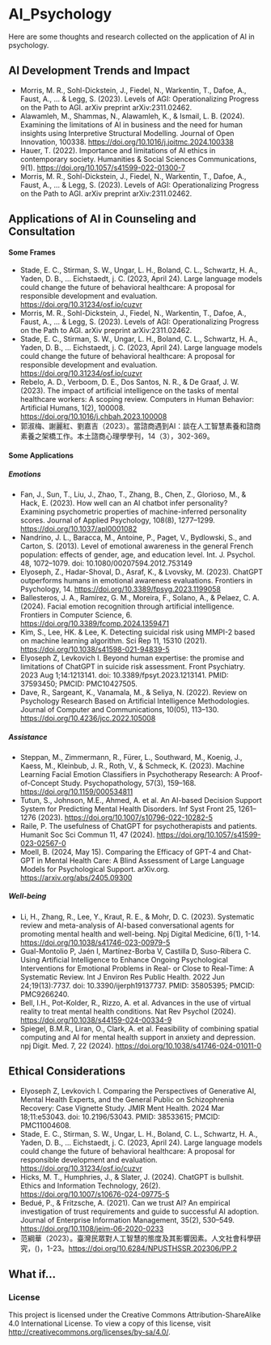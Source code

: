 # AI_Psychology
Here are some thoughts and research collected on the application of AI in psychology.

## AI Development Trends and Impact
- Morris, M. R., Sohl-Dickstein, J., Fiedel, N., Warkentin, T., Dafoe, A., Faust, A., ... & Legg, S. (2023). Levels of AGI: Operationalizing Progress on the Path to AGI. arXiv preprint arXiv:2311.02462.
- Alawamleh, M., Shammas, N., Alawamleh, K., & Ismail, L. B. (2024). Examining the limitations of AI in business and the need for human insights using Interpretive Structural Modelling. Journal of Open Innovation, 100338. https://doi.org/10.1016/j.joitmc.2024.100338
- Hauer, T. (2022). Importance and limitations of AI ethics in contemporary society. Humanities & Social Sciences Communications, 9(1). https://doi.org/10.1057/s41599-022-01300-7
- Morris, M. R., Sohl-Dickstein, J., Fiedel, N., Warkentin, T., Dafoe, A., Faust, A., ... & Legg, S. (2023). Levels of AGI: Operationalizing Progress on the Path to AGI. arXiv preprint arXiv:2311.02462.

## Applications of AI in Counseling and Consultation
#### Some Frames
- Stade, E. C., Stirman, S. W., Ungar, L. H., Boland, C. L., Schwartz, H. A., Yaden, D. B., … Eichstaedt, j. C. (2023, April 24). Large language models could change the future of behavioral healthcare:  A proposal for responsible development and evaluation. https://doi.org/10.31234/osf.io/cuzvr
- Morris, M. R., Sohl-Dickstein, J., Fiedel, N., Warkentin, T., Dafoe, A., Faust, A., ... & Legg, S. (2023). Levels of AGI: Operationalizing Progress on the Path to AGI. arXiv preprint arXiv:2311.02462.
- Stade, E. C., Stirman, S. W., Ungar, L. H., Boland, C. L., Schwartz, H. A., Yaden, D. B., … Eichstaedt, j. C. (2023, April 24). Large language models could change the future of behavioral healthcare:  A proposal for responsible development and evaluation. https://doi.org/10.31234/osf.io/cuzvr
- Rebelo, A. D., Verboom, D. E., Dos Santos, N. R., & De Graaf, J. W. (2023). The impact of artificial intelligence on the tasks of mental healthcare workers: A scoping review. Computers in Human Behavior: Artificial Humans, 1(2), 100008. https://doi.org/10.1016/j.chbah.2023.100008
- 郭淑梅、謝麗紅、劉嘉吉（2023）。當諮商遇到AI：談在人工智慧素養和諮商素養之架橋工作。本土諮商心理學學刊，14（3），302-369。

#### Some Applications
##### Emotions
- Fan, J., Sun, T., Liu, J., Zhao, T., Zhang, B., Chen, Z., Glorioso, M., & Hack, E. (2023). How well can an AI chatbot infer personality? Examining psychometric properties of machine-inferred personality scores. Journal of Applied Psychology, 108(8), 1277–1299. https://doi.org/10.1037/apl0001082
- Nandrino, J. L., Baracca, M., Antoine, P., Paget, V., Bydlowski, S., and Carton, S. (2013). Level of emotional awareness in the general French population: effects of gender, age, and education level. Int. J. Psychol. 48, 1072–1079. doi: 10.1080/00207594.2012.753149
- Elyoseph, Z., Hadar-Shoval, D., Asraf, K., & Lvovsky, M. (2023). ChatGPT outperforms humans in emotional awareness evaluations. Frontiers in Psychology, 14. https://doi.org/10.3389/fpsyg.2023.1199058
- Ballesteros, J. A., Ramírez, G. M., Moreira, F., Solano, A., & Pelaez, C. A. (2024). Facial emotion recognition through artificial intelligence. Frontiers in Computer Science, 6. https://doi.org/10.3389/fcomp.2024.1359471
- Kim, S., Lee, HK. & Lee, K. Detecting suicidal risk using MMPI-2 based on machine learning algorithm. Sci Rep 11, 15310 (2021). https://doi.org/10.1038/s41598-021-94839-5
- Elyoseph Z, Levkovich I. Beyond human expertise: the promise and limitations of ChatGPT in suicide risk assessment. Front Psychiatry. 2023 Aug 1;14:1213141. doi: 10.3389/fpsyt.2023.1213141. PMID: 37593450; PMCID: PMC10427505.
- Dave, R., Sargeant, K., Vanamala, M., & Seliya, N. (2022). Review on Psychology Research Based on Artificial Intelligence Methodologies. Journal of Computer and Communications, 10(05), 113–130. https://doi.org/10.4236/jcc.2022.105008

##### Assistance
- Steppan, M., Zimmermann, R., Fürer, L., Southward, M., Koenig, J., Kaess, M., Kleinbub, J. R., Roth, V., & Schmeck, K. (2023). Machine Learning Facial Emotion Classifiers in Psychotherapy Research: A Proof-of-Concept Study. Psychopathology, 57(3), 159–168. https://doi.org/10.1159/000534811
- Tutun, S., Johnson, M.E., Ahmed, A. et al. An AI-based Decision Support System for Predicting Mental Health Disorders. Inf Syst Front 25, 1261–1276 (2023). https://doi.org/10.1007/s10796-022-10282-5
- Raile, P. The usefulness of ChatGPT for psychotherapists and patients. Humanit Soc Sci Commun 11, 47 (2024). https://doi.org/10.1057/s41599-023-02567-0
- Moell, B. (2024, May 15). Comparing the Efficacy of GPT-4 and Chat-GPT in Mental Health Care: A Blind Assessment of Large Language Models for Psychological Support. arXiv.org. https://arxiv.org/abs/2405.09300

##### Well-being
- Li, H., Zhang, R., Lee, Y., Kraut, R. E., & Mohr, D. C. (2023). Systematic review and meta-analysis of AI-based conversational agents for promoting mental health and well-being. Npj Digital Medicine, 6(1), 1-14. https://doi.org/10.1038/s41746-023-00979-5
- Gual-Montolio P, Jaén I, Martínez-Borba V, Castilla D, Suso-Ribera C. Using Artificial Intelligence to Enhance Ongoing Psychological Interventions for Emotional Problems in Real- or Close to Real-Time: A Systematic Review. Int J Environ Res Public Health. 2022 Jun 24;19(13):7737. doi: 10.3390/ijerph19137737. PMID: 35805395; PMCID: PMC9266240.
- Bell, I.H., Pot-Kolder, R., Rizzo, A. et al. Advances in the use of virtual reality to treat mental health conditions. Nat Rev Psychol (2024). https://doi.org/10.1038/s44159-024-00334-9
- Spiegel, B.M.R., Liran, O., Clark, A. et al. Feasibility of combining spatial computing and AI for mental health support in anxiety and depression. npj Digit. Med. 7, 22 (2024). https://doi.org/10.1038/s41746-024-01011-0
## Ethical Considerations
- Elyoseph Z, Levkovich I. Comparing the Perspectives of Generative AI, Mental Health Experts, and the General Public on Schizophrenia Recovery: Case Vignette Study. JMIR Ment Health. 2024 Mar 18;11:e53043. doi: 10.2196/53043. PMID: 38533615; PMCID: PMC11004608.
- Stade, E. C., Stirman, S. W., Ungar, L. H., Boland, C. L., Schwartz, H. A., Yaden, D. B., … Eichstaedt, j. C. (2023, April 24). Large language models could change the future of behavioral healthcare:  A proposal for responsible development and evaluation. https://doi.org/10.31234/osf.io/cuzvr
- Hicks, M. T., Humphries, J., & Slater, J. (2024). ChatGPT is bullshit. Ethics and Information Technology, 26(2). https://doi.org/10.1007/s10676-024-09775-5
- Bedué, P., & Fritzsche, A. (2021). Can we trust AI? An empirical investigation of trust requirements and guide to successful AI adoption. Journal of Enterprise Information Management, 35(2), 530–549. https://doi.org/10.1108/jeim-06-2020-0233
- 范綱華（2023）。臺灣民眾對人工智慧的態度及其影響因素。人文社會科學研究，()，1-23。https://doi.org/10.6284/NPUSTHSSR.202306/PP.2

## What if...

### License
This project is licensed under the Creative Commons Attribution-ShareAlike 4.0 International License. To view a copy of this license, visit http://creativecommons.org/licenses/by-sa/4.0/.
